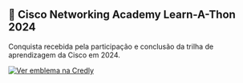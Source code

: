 ## 🏅 Cisco Networking Academy Learn-A-Thon 2024

Conquista recebida pela participação e conclusão da trilha de aprendizagem da Cisco em 2024.

[![Ver emblema na Credly](https://images.credly.com/size/340x340/images/49ae5d3a-6d31-4f84-88c3-f0bced525108/image.png)](https://www.credly.com/badges/49ae5d3a-6d31-4f84-88c3-f0bced525108)
